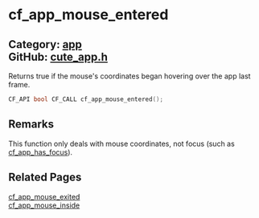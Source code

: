 [](../header.md ':include')

# cf_app_mouse_entered

Category: [app](/api_reference?id=app)  
GitHub: [cute_app.h](https://github.com/RandyGaul/cute_framework/blob/master/include/cute_app.h)  
---

Returns true if the mouse's coordinates began hovering over the app last frame.

```cpp
CF_API bool CF_CALL cf_app_mouse_entered();
```

## Remarks

This function only deals with mouse coordinates, not focus (such as [cf_app_has_focus](/app/cf_app_has_focus.md)).

## Related Pages

[cf_app_mouse_exited](/app/cf_app_mouse_exited.md)  
[cf_app_mouse_inside](/app/cf_app_mouse_inside.md)  
